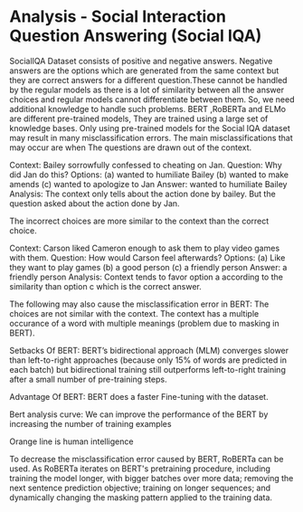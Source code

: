 # Analysis - Social Interaction Question Answering (Social IQA)

SocialIQA Dataset consists of positive and negative answers. Negative answers are the options which are generated from the same context but they are correct answers for a  different question.These cannot be handled by the regular models as there is a lot of similarity between all the answer choices and regular models cannot differentiate between them. So, we need additional knowledge to handle such problems. 
BERT ,RoBERTa and ELMo are different pre-trained models, They are trained using a large set of knowledge bases. Only using pre-trained models for the Social IQA dataset may result in many misclassification errors. The main misclassifications that may occur are when
The questions are drawn out of the context.

Context: Bailey sorrowfully confessed to cheating on Jan.
Question: Why did Jan do this?
Options: (a) wanted to humiliate Bailey (b) wanted to make amends (c) wanted to apologize to Jan
Answer: wanted to humiliate Bailey 
Analysis: The context only tells about the action done by bailey. But the question asked about the action done by Jan.

The incorrect choices are more similar to the context than the correct choice.

Context: Carson liked Cameron enough to ask them to play video games with them.
Question: How would Carson feel afterwards?
Options: (a) Like they want to play games (b) a good person (c) a friendly person
Answer: a friendly person
Analysis: Context tends to favor option a according to the similarity than option c which is the correct answer.

The following may also cause the misclassification error in BERT:
The choices are not similar with the context.
The context has a multiple occurance of a word with multiple meanings (problem due to masking in BERT). 

Setbacks Of BERT:
BERT’s bidirectional approach (MLM) converges slower than left-to-right approaches (because only 15% of words are predicted in each batch) but bidirectional training still outperforms left-to-right training after a small number of pre-training steps.

Advantage Of BERT:
BERT does a faster Fine-tuning with the dataset.

Bert analysis curve:
We can improve the performance of the BERT by increasing the number of training examples

Orange line is human intelligence


To decrease the misclassification error caused by BERT, RoBERTa can be used. As RoBERTa iterates on BERT's pretraining procedure, including training the model longer, with bigger batches over more data; removing the next sentence prediction objective; training on longer sequences; and dynamically changing the masking pattern applied to the training data.

